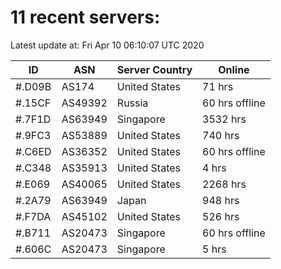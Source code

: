 # 11 recent servers:

Latest update at: Fri Apr 10 06:10:07 UTC 2020

| ID | ASN | Server Country | Online |
| -- | --- | -------------- | ------ |
| #.D09B | AS174 | United States | 71 hrs |
| #.15CF | AS49392 | Russia | 60 hrs offline |
| #.7F1D | AS63949 | Singapore | 3532 hrs |
| #.9FC3 | AS53889 | United States | 740 hrs |
| #.C6ED | AS36352 | United States | 60 hrs offline |
| #.C348 | AS35913 | United States | 4 hrs |
| #.E069 | AS40065 | United States | 2268 hrs |
| #.2A79 | AS63949 | Japan | 948 hrs |
| #.F7DA | AS45102 | United States | 526 hrs |
| #.B711 | AS20473 | Singapore | 60 hrs offline |
| #.606C | AS20473 | Singapore | 5 hrs |

